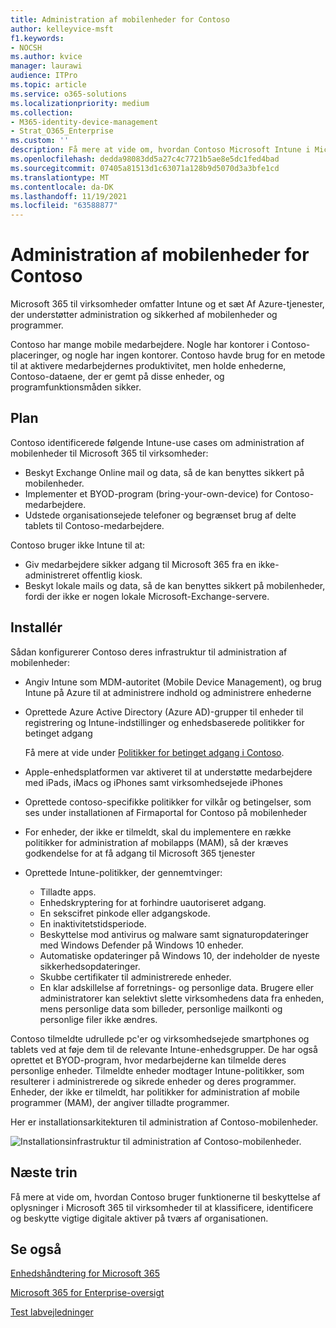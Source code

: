 ```yaml
---
title: Administration af mobilenheder for Contoso
author: kelleyvice-msft
f1.keywords:
- NOCSH
ms.author: kvice
manager: laurawi
audience: ITPro
ms.topic: article
ms.service: o365-solutions
ms.localizationpriority: medium
ms.collection:
- M365-identity-device-management
- Strat_O365_Enterprise
ms.custom: ''
description: Få mere at vide om, hvordan Contoso Microsoft Intune i Microsoft 365 til virksomheder til at administrere sine enheder og de apps, der kører på dem.
ms.openlocfilehash: dedda98083dd5a27c4c7721b5ae8e5dc1fed4bad
ms.sourcegitcommit: 07405a81513d1c63071a128b9d5070d3a3bfe1cd
ms.translationtype: MT
ms.contentlocale: da-DK
ms.lasthandoff: 11/19/2021
ms.locfileid: "63588877"
---
```

# <a name="mobile-device-management-for-contoso"></a>Administration af mobilenheder for Contoso

Microsoft 365 til virksomheder omfatter Intune og et sæt Af Azure-tjenester, der understøtter administration og sikkerhed af mobilenheder og programmer.

Contoso har mange mobile medarbejdere. Nogle har kontorer i Contoso-placeringer, og nogle har ingen kontorer. Contoso havde brug for en metode til at aktivere medarbejdernes produktivitet, men holde enhederne, Contoso-dataene, der er gemt på disse enheder, og programfunktionsmåden sikker.

## <a name="plan"></a>Plan

Contoso identificerede følgende Intune-use cases om administration af mobilenheder til Microsoft 365 til virksomheder:

- Beskyt Exchange Online mail og data, så de kan benyttes sikkert på mobilenheder.
- Implementer et BYOD-program (bring-your-own-device) for Contoso-medarbejdere.
- Udstede organisationsejede telefoner og begrænset brug af delte tablets til Contoso-medarbejdere.

Contoso bruger ikke Intune til at:

- Giv medarbejdere sikker adgang til Microsoft 365 fra en ikke-administreret offentlig kiosk.
- Beskyt lokale mails og data, så de kan benyttes sikkert på mobilenheder, fordi der ikke er nogen lokale Microsoft-Exchange-servere.

## <a name="deploy"></a>Installér

Sådan konfigurerer Contoso deres infrastruktur til administration af mobilenheder:

- Angiv Intune som MDM-autoritet (Mobile Device Management), og brug Intune på Azure til at administrere indhold og administrere enhederne
- Oprettede Azure Active Directory (Azure AD)-grupper til enheder til registrering og Intune-indstillinger og enhedsbaserede politikker for betinget adgang

  Få mere at vide under [Politikker for betinget adgang i Contoso](contoso-identity.md#conditional-access-policies-for-zero-trust-identity-and-device-access).

- Apple-enhedsplatformen var aktiveret til at understøtte medarbejdere med iPads, iMacs og iPhones samt virksomhedsejede iPhones
- Oprettede contoso-specifikke politikker for vilkår og betingelser, som ses under installationen af Firmaportal for Contoso på mobilenheder
- For enheder, der ikke er tilmeldt, skal du implementere en række politikker for administration af mobilapps (MAM), så der kræves godkendelse for at få adgang til Microsoft 365 tjenester
- Oprettede Intune-politikker, der gennemtvinger:
  - Tilladte apps.
  - Enhedskryptering for at forhindre uautoriseret adgang.
  - En sekscifret pinkode eller adgangskode.
  - En inaktivitetstidsperiode.
  - Beskyttelse mod antivirus og malware samt signaturopdateringer med Windows Defender på Windows 10 enheder.
  - Automatiske opdateringer på Windows 10, der indeholder de nyeste sikkerhedsopdateringer.
  - Skubbe certifikater til administrerede enheder.
  - En klar adskillelse af forretnings- og personlige data. Brugere eller administratorer kan selektivt slette virksomhedens data fra enheden, mens personlige data som billeder, personlige mailkonti og personlige filer ikke ændres.

Contoso tilmeldte udrullede pc'er og virksomhedsejede smartphones og tablets ved at føje dem til de relevante Intune-enhedsgrupper. De har også oprettet et BYOD-program, hvor medarbejderne kan tilmelde deres personlige enheder. Tilmeldte enheder modtager Intune-politikker, som resulterer i administrerede og sikrede enheder og deres programmer. Enheder, der ikke er tilmeldt, har politikker for administration af mobile programmer (MAM), der angiver tilladte programmer.

Her er installationsarkitekturen til administration af Contoso-mobilenheder.

![Installationsinfrastruktur til administration af Contoso-mobilenheder.](../media/contoso-mdm/contoso-mdm-fig1.png)

## <a name="next-step"></a>Næste trin

Få mere at vide om, hvordan [](contoso-info-protect.md) Contoso bruger funktionerne til beskyttelse af oplysninger i Microsoft 365 til virksomheder til at klassificere, identificere og beskytte vigtige digitale aktiver på tværs af organisationen.

## <a name="see-also"></a>Se også

[Enhedshåndtering for Microsoft 365](device-management-roadmap-microsoft-365.md)

[Microsoft 365 for Enterprise-oversigt](microsoft-365-overview.md)

[Test labvejledninger](m365-enterprise-test-lab-guides.md)

